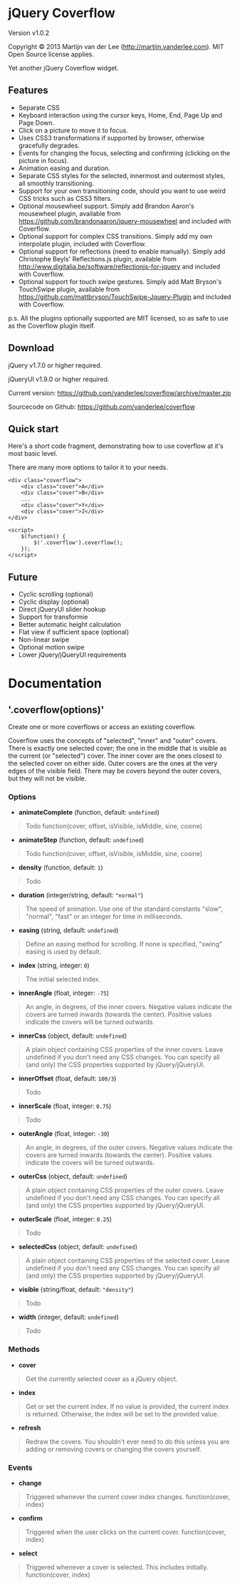 jQuery Coverflow
================
Version v1.0.2

Copyright &copy; 2013 Martijn van der Lee (http://martijn.vanderlee.com).
MIT Open Source license applies.

Yet another jQuery Coverflow widget.

Features
--------
-	Separate CSS
-	Keyboard interaction using the cursor keys, Home, End, Page Up and Page Down.
-	Click on a picture to move it to focus.
-	Uses CSS3 transformations if supported by browser, otherwise gracefully degrades.
-	Events for changing the focus, selecting and confirming (clicking on the picture in focus).
-	Animation easing and duration.
-	Separate CSS styles for the selected, innermost and outermost styles, all smoothly transitioning.
-	Support for your own transitioning code, should you want to use weird CSS tricks such as CSS3 filters.
-	Optional mousewheel support.
	Simply add Brandon Aaron's mousewheel plugin, available from https://github.com/brandonaaron/jquery-mousewheel and included with Coverflow.
-	Optional support for complex CSS transitions.
	Simply add my own interpolate plugin, included with Coverflow.
-	Optional support for reflections (need to enable manually).
	Simply add Christophe Beyls' Reflections.js plugin, available from http://www.digitalia.be/software/reflectionjs-for-jquery and included with Coverflow.
-	Optional support for touch swipe gestures.
	Simply add Matt Bryson's TouchSwipe plugin, available from https://github.com/mattbryson/TouchSwipe-Jquery-Plugin and included with Coverflow.

p.s. All the plugins optionally supported are MIT licensed, so as safe to use as the Coverflow plugin itself.

Download
--------
jQuery v1.7.0 or higher required.

jQueryUI v1.9.0 or higher required.

Current version: https://github.com/vanderlee/coverflow/archive/master.zip

Sourcecode on Github: https://github.com/vanderlee/coverflow

Quick start
-----------
Here's a short code fragment, demonstrating how to use coverflow at it's most
basic level.

There are many more options to tailor it to your needs.

	<div class="coverflow">
		<div class="cover">A</div>
		<div class="cover">B</div>
		...
		<div class="cover">Y</div>
		<div class="cover">Z</div>
	</div>

	<script>
		$(function() {
			$('.coverflow').coverflow();
		});
	</script>

Future
------
-	Cyclic scrolling (optional)
-	Cyclic display (optional)
-	Direct jQueryUI slider hookup
-	Support for transformie
-	Better automatic height calculation
-	Flat view if sufficient space (optional)
-	Non-linear swipe
-	Optional motion swipe
-	Lower jQuery/jQueryUI requirements

Documentation
=============
'.coverflow(options)'
-----------------------
Create one or more coverflows or access an existing coverflow.

Coverflow uses the concepts of "selected", "inner" and "outer" covers. There is
exactly one selected cover; the one in the middle that is visible as the
current (or "selected") cover. The inner cover are the ones closest to the
selected cover on either side. Outer covers are the ones at the very edges of
the visible field. There may be covers beyond the outer covers, but they will
not be visible.

### Options

-	**animateComplete** (function, default: `undefined`)

>	Todo
	function(cover, offset, isVisible, isMiddle, sine, cosine)
			
-	**animateStep** (function, default: `undefined`)

>	Todo
	function(cover, offset, isVisible, isMiddle, sine, cosine)

-	**density** (function, default: `1`)

>	Todo

-	**duration** (integer/string, default: `"normal"`)

>	The speed of animation. Use one of the standard constants "slow", "normal",
	"fast" or an integer for time in milliseconds.

-	**easing** (string, default: `undefined`)

>	Define an easing method for scrolling. If none is specified, "swing" easing
	is used by default.

-	**index** (string, integer: `0`)

>	The initial selected index.

-	**innerAngle** (float, integer: `-75`)

>	An angle, in degrees, of the inner covers. Negative values indicate the
	covers are turned inwards (towards the center). Positive values indicate
	the covers will be turned outwards.

-	**innerCss** (object, default: `undefined`)

>	A plain object containing CSS properties of the inner covers. Leave
	undefined if you don't need any CSS changes. You can specify all (and only)
	the CSS properties supported by jQuery/jQueryUI.

-	**innerOffset** (float, default: `100/3`)

>	Todo

-	**innerScale** (float, integer: `0.75`)

>	Todo

-	**outerAngle** (float, integer: `-30`)

>	An angle, in degrees, of the outer covers. Negative values indicate the
	covers are turned inwards (towards the center). Positive values indicate
	the covers will be turned outwards.

-	**outerCss** (object, default: `undefined`)

>	A plain object containing CSS properties of the outer covers. Leave
	undefined if you don't need any CSS changes. You can specify all (and only)
	the CSS properties supported by jQuery/jQueryUI.

-	**outerScale** (float, integer: `0.25`)

>	Todo

-	**selectedCss** (object, default: `undefined`)

>	A plain object containing CSS properties of the selected cover. Leave
	undefined if you don't need any CSS changes. You can specify all (and only)
	the CSS properties supported by jQuery/jQueryUI.

-	**visible** (string/float, default: `"density"`)

>	Todo

-	**width** (integer, default: `undefined`)

>	Todo

### Methods

-	**cover**

>	Get the currently selected cover as a jQuery object.

-	**index**

>	Get or set the current index. If no value is provided, the current index is
	returned. Otherwise, the index will be set to the provided value.

-	**refresh**

>	Redraw the covers. You shouldn't ever need to do this unless you are adding
	or removing covers or changing the covers yourself.

### Events

-	**change**

>	Triggered whenever the current cover index changes.
	function(cover, index)

-	**confirm**

>	Triggered when the user clicks on the current cover.
	function(cover, index)

-	**select**

>	Triggered whenever a cover is selected. This includes initially.
	function(cover, index)
